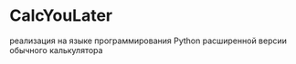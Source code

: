 # CalcYouLater
реализация на языке программирования Python расширенной версии обычного калькулятора
